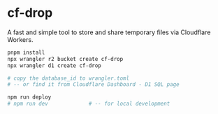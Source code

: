 # cf-drop

A fast and simple tool to store and share temporary files via Cloudflare Workers.

```sh
pnpm install
npx wrangler r2 bucket create cf-drop
npx wrangler d1 create cf-drop

# copy the database_id to wrangler.toml
# -- or find it from Cloudflare Dashboard - D1 SQL page

npm run deploy
# npm run dev             # -- for local development
```
